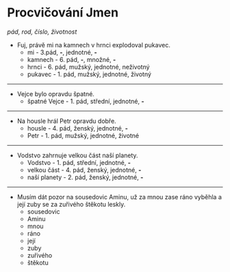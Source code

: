 # Procvičování Jmen
*pád, rod, číslo, životnost*
- Fuj, právě mi na kamnech v hrnci explodoval pukavec.
	- mi - 3.pád, **-**, jednotné, **-**
	- kamnech - 6. pád, **-**, množné, **-**
	- hrnci - 6. pád, mužský, jednotné, neživotný
	- pukavec - 1. pád, mužský, jednotné, životný

---
- Vejce bylo opravdu špatné.
	- špatné Vejce - 1. pád, střední, jednotné, **-**

---
- Na housle hrál Petr opravdu dobře.
	- housle - 4. pád, ženský, jednotné, **-**
	- Petr - 1. pád, mužský, jednotné, životné

---
- Vodstvo zahrnuje velkou část naší planety.
	- Vodstvo - 1. pád, střední, jednotné, **-**
	- velkou část - 4. pád, ženský, jednotné, **-**
	- naší planety - 2. pád, ženský, jednotné, **-**

---
- Musím dát pozor na sousedovic Aminu, už za mnou zase ráno vyběhla a její zuby se za zuřivého štěkotu leskly.
	- sousedovic
	- Aminu
	- mnou
	- ráno
	- její
	- zuby
	- zuřivého
	- štěkotu